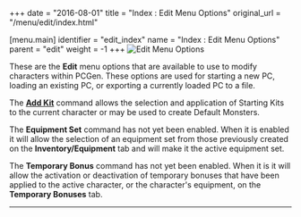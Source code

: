 +++
date = "2016-08-01"
title = "Index : Edit Menu Options"
original_url = "/menu/edit/index.html"

[menu.main]
    identifier = "edit_index"
    name = "Index : Edit Menu Options"
    parent = "edit"
        weight = -1
+++
![Edit Menu Options](../../images/menus/edit/menu_edit_0.png)

These are the **Edit** menu options that are available to use to modify
characters within PCGen. These options are used for starting a new PC,
loading an existing PC, or exporting a currently loaded PC to a file.

The [**Add Kit**](/menu/edit/addkit.html) command allows the selection
and application of Starting Kits to the current character or may be used
to create Default Monsters.

The <span id="eqset"></span> **Equipment Set** command has not yet been
enabled. When it is enabled it will allow the selection of an equipment
set from those previously created on the **Inventory/Equipment** tab and
will make it the active equipment set.

The <span id="tempbonus"></span> **Temporary Bonus** command has not yet
been enabled. When it is it will allow the activation or deactivation of
temporary bonuses that have been applied to the active character, or the
character's equipment, on the **Temporary Bonuses** tab.

------------------------------------------------------------------------



